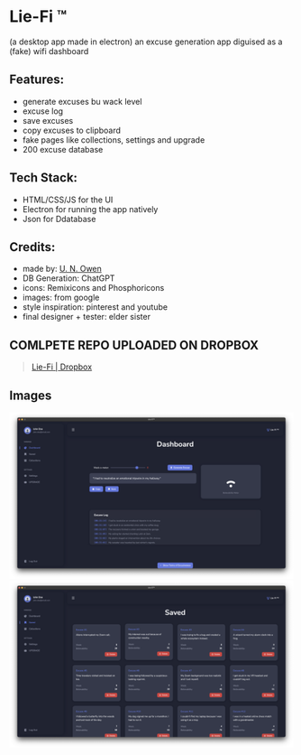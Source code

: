# Lie-Fi ™
(a desktop app made in electron) an excuse generation app diguised as a (fake) wifi dashboard


## Features:
- generate excuses bu wack level
- excuse log
- save excuses
- copy excuses to clipboard
- fake pages like collections, settings and upgrade
- 200 excuse database

## Tech Stack:
- HTML/CSS/JS for the UI
- Electron for running the app natively
- Json for Ddatabase

## Credits:
- made by: [U. N. Owen](https://github.com/pari55051)
- DB Generation: ChatGPT
- icons: Remixicons and Phosphoricons
- images: from google
- style inspiration: pinterest and youtube
- final designer + tester: elder sister

## COMLPETE REPO UPLOADED ON DROPBOX
> [Lie-Fi | Dropbox](https://www.dropbox.com/scl/fo/wqkgty7v6j5or4nw9dg5g/AJi8fwHdg-hXxs6gpzBquVo?rlkey=8qqqe6e7jm4hlohh8f122pkx1&st=m3zap2li&dl=0)

## Images
![Dashboard Page](./images/dashboard_page.png)
![Saved Page](./images/saved_page.png)
